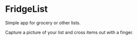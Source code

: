 # FridgeList

Simple app for grocery or other lists.

Capture a picture of your list and cross items out with a finger.
